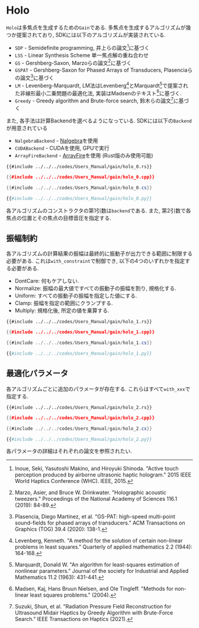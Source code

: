 # Holo

`Holo`は多焦点を生成するための`Gain`である.
多焦点を生成するアルゴリズムが幾つか提案されており, SDKには以下のアルゴリズムが実装されている.

* `SDP` - Semidefinite programming, 井上らの論文[^inoue2015]に基づく
* `LSS` - Linear Synthesis Scheme 単一焦点解の重ね合わせ
* `GS` - Gershberg-Saxon, Marzoらの論文[^marzo2019]に基づく
* `GSPAT` - Gershberg-Saxon for Phased Arrays of Transducers, Plasenciaらの論文[^plasencia2020]に基づく
* `LM` - Levenberg-Marquardt, LM法はLevenberg[^levenberg1944]とMarquardt[^marquardt1963]で提案された非線形最小二乗問題の最適化法, 実装はMadsenのテキスト[^madsen2004]に基づく.
* `Greedy` - Greedy algorithm and Brute-force search, 鈴木らの論文[^suzuki2021]に基づく

また, 各手法は計算Backendを選べるようになっている.
SDKには以下の`Backend`が用意されている

* `NalgebraBackend` - [Nalgebra](hthttps://nalgebra.org/)を使用
* `CUDABackend` - CUDAを使用, GPUで実行
* `ArrayFireBackend` - [ArrayFire](https://arrayfire.com/)を使用 (Rust版のみ使用可能)

```rust,edition2021
{{#include ../../../codes/Users_Manual/gain/holo_0.rs}}
```

```cpp
{{#include ../../../codes/Users_Manual/gain/holo_0.cpp}}
```

```cs
{{#include ../../../codes/Users_Manual/gain/holo_0.cs}}
```

```python
{{#include ../../../codes/Users_Manual/gain/holo_0.py}}
```

各アルゴリズムのコンストラクタの第1引数は`backend`である.
また, 第2引数で各焦点の位置とその焦点の目標音圧を指定する.

## 振幅制約

各アルゴリズムの計算結果の振幅は最終的に振動子が出力できる範囲に制限する必要がある.
これは`with_constraint`で制御でき, 以下の4つのいずれかを指定する必要がある.

- DontCare: 何もケアしない.
- Normalize: 振幅の最大値ですべての振動子の振幅を割り, 規格化する.
- Uniform: すべての振動子の振幅を指定した値にする.
- Clamp: 振幅を指定の範囲にクランプする.
- Multiply: 規格化後, 所定の値を乗算する.

```rust,edition2021
{{#include ../../../codes/Users_Manual/gain/holo_1.rs}}
```

```cpp
{{#include ../../../codes/Users_Manual/gain/holo_1.cpp}}
```

```cs
{{#include ../../../codes/Users_Manual/gain/holo_1.cs}}
```

```python
{{#include ../../../codes/Users_Manual/gain/holo_1.py}}
```

## 最適化パラメータ

各アルゴリズムごとに追加のパラメータが存在する.
これらはすべて`with_xxx`で指定する.

```rust,edition2021
{{#include ../../../codes/Users_Manual/gain/holo_2.rs}}
```

```cpp
{{#include ../../../codes/Users_Manual/gain/holo_2.cpp}}
```

```cs
{{#include ../../../codes/Users_Manual/gain/holo_2.cs}}
```

```python
{{#include ../../../codes/Users_Manual/gain/holo_2.py}}
```

各パラメータの詳細はそれぞれの論文を参照されたい.

[^inoue2015]: Inoue, Seki, Yasutoshi Makino, and Hiroyuki Shinoda. "Active touch perception produced by airborne ultrasonic haptic hologram." 2015 IEEE World Haptics Conference (WHC). IEEE, 2015.

[^marzo2019]: Marzo, Asier, and Bruce W. Drinkwater. "Holographic acoustic tweezers." Proceedings of the National Academy of Sciences 116.1 (2019): 84-89.

[^plasencia2020]: Plasencia, Diego Martinez, et al. "GS-PAT: high-speed multi-point sound-fields for phased arrays of transducers." ACM Transactions on Graphics (TOG) 39.4 (2020): 138-1.

[^levenberg1944]: Levenberg, Kenneth. "A method for the solution of certain non-linear problems in least squares." Quarterly of applied mathematics 2.2 (1944): 164-168.

[^marquardt1963]: Marquardt, Donald W. "An algorithm for least-squares estimation of nonlinear parameters." Journal of the society for Industrial and Applied Mathematics 11.2 (1963): 431-441.

[^madsen2004]: Madsen, Kaj, Hans Bruun Nielsen, and Ole Tingleff. "Methods for non-linear least squares problems." (2004).

[^suzuki2021]: Suzuki, Shun, et al. "Radiation Pressure Field Reconstruction for Ultrasound Midair Haptics by Greedy Algorithm with Brute-Force Search." IEEE Transactions on Haptics (2021).
